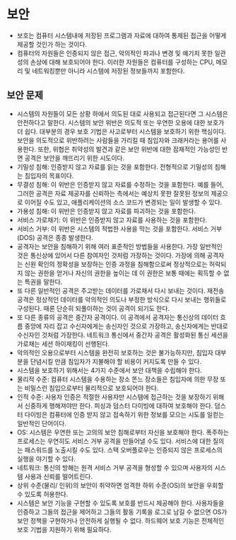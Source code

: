 # 보안
- 보호는 컴퓨터 시스템내에 저장된 프로그램과 자료에 대하여 통제된 접근을 어떻게 제공할 것인가 하는 것이다.
- 컴퓨터의 자원들은 인증되지 않은 접근, 악의적인 파괴나 변경 및 예기치 못한 일관성의 손상에 대해 보호되어야 한다. 이러한 자원들은 컴퓨터를 구성하는 CPU, 메모리 및 네트워킹뿐만 아니라 시스템에 저장된 정보들까지 포함한다.

## 보안 문제
- 시스템의 자원들이 모든 상황 하에서 의도된 대로 사용되고 접근된다면 그 시스템은 안전하다고 말한다. 시스템의 보안 위반은 의도적 또는 우연한 오용에 대한 보호가 더 쉽다. 대부분의 경우 보호 기법은 사고로부터 시스템을 보호하기 위한 핵심이다. 보안을 의도적으로 위반하려는 사람들을 가리킬 때 침입자와 크래커라는 용어를 사용한다. 또한, 위협은 취약성의 발견과 같은 보안 위반에 대한 잠재적인 가능성인 반면 공격은 보안을 깨뜨리기 위한 시도이다.
- 기밀성 침해: 인증받지 않고 자료를 읽는 것을 포함한다. 전형적으로 기밀성의 침해는 침입자의 목표이다.
- 무결성 침해: 이 위반은 인증받지 않고 자료를 수정하는 것을 포함한다. 예를 들어, 그러한 공격은 자료 제공자를 신뢰하는 측에서는 예상치 못한 잘못된 정보의 제공으로 이어질 수도 있고, 애플리케이션의 소스 코드가 변경되는 일이 발생할 수 있다.
- 가용성 침해: 이 위반은 인증받지 않고 자료를 파괴하는 것을 포함한다.
- 서비스 가로채기: 이 위반은 인증받지 않고 자료를 사용하는 것을 포함한다.
- 서비스 거부: 이 위반은 시스템의 적법한 사용을 막는 것을 포함한다. 서비스 거부(DOS) 공격은 종종 발생한다.
- 공격자는 보안을 침해하기 위해 여러 표준적인 방법들을 사용한다. 가장 일반적인 것은 통신상에 있어서 다른 참여자인 것처럼 가장하는 것이다. 가장에 의해 공격자는 신원 확인의 정확성을 보장하는 인증 과정을 침해함으로써 정상적으로는 허락되지 않는 권한을 얻거나 자신의 권한을 높이는 데 이 권한은 보통 때에는 획득할 수 없는 특권을 말한다. 
- 또 다른 일반적인 공격은 주고받는 데이터를 가로채서 다시 보내는 것이다. 재전송 공격은 정상적인 데이터를 악의적인 의도나 부정한 방식으로 다시 보내는 행위들로 구성된다. 때론 단순히 되풀이하는 것이 공격이 되기도 한다.
- 또 다른 종류의 공격은 중간자 공격이다. 이 공격에서 공격자는 통신상의 데이터 흐름 중앙에 자리 잡고 수신자에게는 송신자인 것으로 가장하고, 송신자에게는 반대로 수신자인 것처럼 가장한다. 네트워크 통신에서 중간자 공격은 활성화된 통신 세션을 가로채는 세션 하이재킹이 선행된다.
- 악의적인 오용으로부터 시스템을 완전히 보호하는 것은 불가능하지만, 침입자 대부분을 단념시킬 만큼 침입자가 지불해야 할 비용이 커지도록 만들 수 있다.
- 시스템을 보호하기 위해서는 4가지 수준에서 보안 대책을 수립해야 한다.
- 물리적 수준: 컴퓨터 시스템을 수용하는 장소 똔느 장소들은 침입자에 의한 무장 또는 비밀스런 침입으로부터 물리적으로 보호되어야 한다.
- 인적 수준: 사용자 인증은 적절한 사용자만 시스템에 접근하는 것을 보장하기 위해서 신중하게 행해져야만 한다. 피싱과 덤스터 다이빙에 대하여 보호해야 한다. 덤스터 다이빙은 컴퓨터에 인증 받지 않고 접속하기 위한 정보를 모으는 시도를 일컫는 일반적인 단어이다.
- OS: 시스템은 우연한 또는 고의의 보안 침해로부터 자신을 보호해야 한다. 폭주하는 프로세스는 우연히도 서비스 거부 공격을 만들어낼 수도 있다. 서비스에 대한 질의는 패스워드를 노출시킬 수도 있다. 스택 오버플로우는 인증되지 않은 프로세스의 실행을 야기할 수 있다.
- 네트워크: 통신의 방해는 원격 서비스 거부 공격을 형성할 수 있으며 사용자의 시스템 사용과 신뢰를 떨어트린다.
- 상위 수준(물리/ 인위)의 보안이 취약하면 엄격한 하위 수준(OS)의 보안을 우회할 수 있도록 허용한다.
- 시스템은 보안 기능을 구현할 수 있도록 보호를 반드시 제공해야 한다. 사용자들을 인증하고 그들의 접근을 제어하고 그들의 활동 기록을 로그로 남길 수 없으면 OS가 보안 정책을 구현하거나 안전하게 실행될 수 없다. 하드웨어 보호 기능은 전체적인 보호 기법을 지원하기 위해 필요하다.
